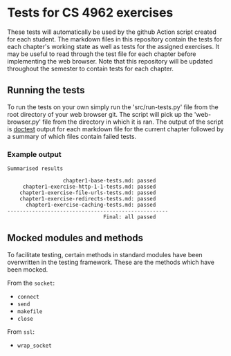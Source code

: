 # Tests for CS 4962 exercises

These tests will automatically be used by the github Action script 
    created for each student.
The markdown files in this repository contain the tests for each chapter's
    working state as well as tests for the assigned exercises.
It may be useful to read through the test file for each chapter before 
    implementing the web browser.
Note that this repository will be updated throughout the semester to 
   contain tests for each chapter.

## Running the tests

To run the tests on your own simply run the 'src/run-tests.py' file from the
    root directory of your web browser git.
The script will pick up the 'web-browser.py' file from the directory in
    which it is ran.
The output of the script is [doctest](https://docs.python.org/3/library/doctest.html) 
    output for each markdown file for the current chapter followed by a 
    summary of which files contain failed tests.

### Example output
    Summarised results

                      chapter1-base-tests.md: passed
         chapter1-exercise-http-1-1-tests.md: passed
        chapter1-exercise-file-urls-tests.md: passed
        chapter1-exercise-redirects-tests.md: passed
          chapter1-exercise-caching-tests.md: passed
    ----------------------------------------------------
                                   Final: all passed

## Mocked modules and methods

To facilitate testing, certain methods in standard modules have been overwritten
 in the testing framework.
These are the methods which have been mocked.
 
From the `socket`:
- `connect`
- `send`
- `makefile`
- `close`

From `ssl`:
- `wrap_socket`

